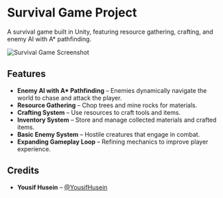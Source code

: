 # **Survival Game Project**  

A survival game built in Unity, featuring resource gathering, crafting, and enemy AI with A* pathfinding.  

![Survival Game Screenshot](https://github.com/user-attachments/assets/102c1666-3748-41e2-b6cf-225cf63dc4a9)

## **Features**  
- **Enemy AI with A\* Pathfinding** – Enemies dynamically navigate the world to chase and attack the player.  
- **Resource Gathering** – Chop trees and mine rocks for materials.  
- **Crafting System** – Use resources to craft tools and items.  
- **Inventory System** – Store and manage collected materials and crafted items.  
- **Basic Enemy System** – Hostile creatures that engage in combat.  
- **Expanding Gameplay Loop** – Refining mechanics to improve player experience.  

## **Credits**  
- **Yousif Husein** – [@YousifHusein](https://github.com/YousifHusein)
